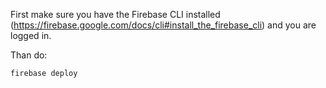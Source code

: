 First make sure you have the Firebase CLI installed (https://firebase.google.com/docs/cli#install_the_firebase_cli) and you are logged in.

Than do:

    firebase deploy
